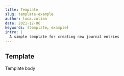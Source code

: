 ```yaml
---
title: Template
slug: template-example
author: luca.zulian
date: 2021-12-06
keywords: [template, example]
intro: |
  A simple template for creating new journal entries
---
```



## Template

Template body
